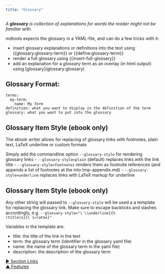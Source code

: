 ```yaml
---
title: "Glossary"
---
```



_A **glossary** is collection of explanations for words the reader might not be familiar with._

mdtools expects the glossary in a YAML-file, and can do a few tricks with it: 

- insert glossary explanations or definitions into the text using &#0123;&#0123;glossary:glossary-term&#0125;&#0125; or &#0123;&#0123;define:glossary-term&#0125;&#0125;
- render a full glossary using &#0123;&#0123;insert-full-glossary&#0125;&#0125;
- add an explanation for a <dfn data-info="Glossary: A collection of explanations for words the reader might not be familiar with.">glossary</dfn> term as an overlay (in html output) using &#0091;glossary&#0093;&#0040;glossary:glossary&#0041;


## Glossary Format:

    terms:
      my-term:
    	name: My Term
	definition: what you want to display in the definition of the term
    glossary: what you want to put into the glossary


## Glossary Item Style (ebook only)

The ebook writer allows for replacing of glossary links with footnotes, plain text, LaTeX underline or custom formats

Simply add the commandline option `--glossary-style` for rendering glossary links
    - `--glossary-style=plain` (default) replaces links with the link title
    - `--glossary-style=footnotes` renders them as footnote references (and appends a list of footnotes at the into tmp-appendix.md)
    - `--glossary-style=underline` replaces links with LaTeX markup for underline


## Glossary Item Style (ebook only)

Any other string will passed to `--glossary-style` will be used a a template for replacing the glossary link. Make sure to escape backticks and slashes accordingly, e.g. ``--glossary-style="\`\\underline{{%(title)s}}\`{=latex}"``

Variables in the template are:

- title: the title of the link in the text
- term: the glossary term (identifier in the glossary yaml file)
- name: the name of the glossary term in the yaml file)
- description: the description of the glossary term

[&#9654; Section Links](section-links.html)<br/>[&#9650; Features](features.html)

